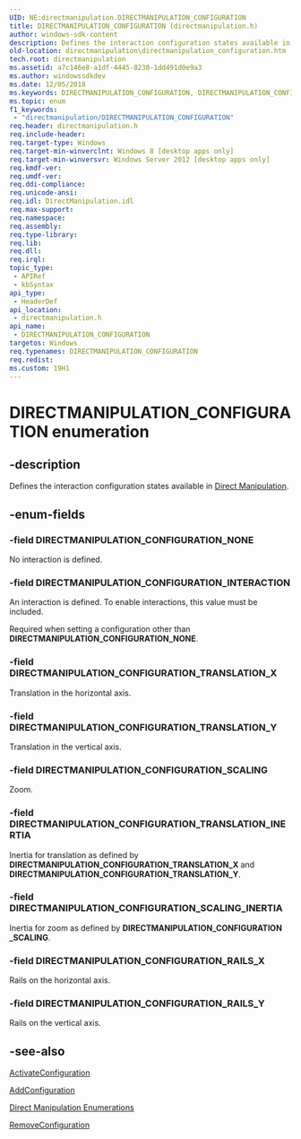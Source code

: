```yaml
---
UID: NE:directmanipulation.DIRECTMANIPULATION_CONFIGURATION
title: DIRECTMANIPULATION_CONFIGURATION (directmanipulation.h)
author: windows-sdk-content
description: Defines the interaction configuration states available in Direct Manipulation.
old-location: directmanipulation\directmanipulation_configuration.htm
tech.root: directmanipulation
ms.assetid: a7c146e8-a1df-4445-8230-1dd491d0e9a3
ms.author: windowssdkdev
ms.date: 12/05/2018
ms.keywords: DIRECTMANIPULATION_CONFIGURATION, DIRECTMANIPULATION_CONFIGURATION enumeration [Direct Manipulation], DIRECTMANIPULATION_CONFIGURATION_INTERACTION, DIRECTMANIPULATION_CONFIGURATION_NONE, DIRECTMANIPULATION_CONFIGURATION_RAILS_X, DIRECTMANIPULATION_CONFIGURATION_RAILS_Y, DIRECTMANIPULATION_CONFIGURATION_SCALING, DIRECTMANIPULATION_CONFIGURATION_SCALING_INERTIA, DIRECTMANIPULATION_CONFIGURATION_TRANSLATION_INERTIA, DIRECTMANIPULATION_CONFIGURATION_TRANSLATION_X, DIRECTMANIPULATION_CONFIGURATION_TRANSLATION_Y, directmanipulation.directmanipulation_configuration, directmanipulation/DIRECTMANIPULATION_CONFIGURATION, directmanipulation/DIRECTMANIPULATION_CONFIGURATION_INTERACTION, directmanipulation/DIRECTMANIPULATION_CONFIGURATION_NONE, directmanipulation/DIRECTMANIPULATION_CONFIGURATION_RAILS_X, directmanipulation/DIRECTMANIPULATION_CONFIGURATION_RAILS_Y, directmanipulation/DIRECTMANIPULATION_CONFIGURATION_SCALING, directmanipulation/DIRECTMANIPULATION_CONFIGURATION_SCALING_INERTIA, directmanipulation/DIRECTMANIPULATION_CONFIGURATION_TRANSLATION_INERTIA, directmanipulation/DIRECTMANIPULATION_CONFIGURATION_TRANSLATION_X, directmanipulation/DIRECTMANIPULATION_CONFIGURATION_TRANSLATION_Y
ms.topic: enum
f1_keywords: 
 - "directmanipulation/DIRECTMANIPULATION_CONFIGURATION"
req.header: directmanipulation.h
req.include-header: 
req.target-type: Windows
req.target-min-winverclnt: Windows 8 [desktop apps only]
req.target-min-winversvr: Windows Server 2012 [desktop apps only]
req.kmdf-ver: 
req.umdf-ver: 
req.ddi-compliance: 
req.unicode-ansi: 
req.idl: DirectManipulation.idl
req.max-support: 
req.namespace: 
req.assembly: 
req.type-library: 
req.lib: 
req.dll: 
req.irql: 
topic_type:
 - APIRef
 - kbSyntax
api_type:
 - HeaderDef
api_location:
 - directmanipulation.h
api_name:
 - DIRECTMANIPULATION_CONFIGURATION
targetos: Windows
req.typenames: DIRECTMANIPULATION_CONFIGURATION
req.redist: 
ms.custom: 19H1
---
```


# DIRECTMANIPULATION_CONFIGURATION enumeration


## -description


Defines the interaction configuration states available in <a href="https://docs.microsoft.com/previous-versions/windows/desktop/directmanipulation/direct-manipulation-portal">Direct Manipulation</a>.


## -enum-fields




### -field DIRECTMANIPULATION_CONFIGURATION_NONE

No interaction is defined.


### -field DIRECTMANIPULATION_CONFIGURATION_INTERACTION

An interaction is defined. To enable interactions, this value must be included.

Required when setting a configuration other than <b>DIRECTMANIPULATION_CONFIGURATION_NONE</b>.


### -field DIRECTMANIPULATION_CONFIGURATION_TRANSLATION_X

Translation in the horizontal axis.


### -field DIRECTMANIPULATION_CONFIGURATION_TRANSLATION_Y

Translation in the vertical axis.


### -field DIRECTMANIPULATION_CONFIGURATION_SCALING

Zoom.


### -field DIRECTMANIPULATION_CONFIGURATION_TRANSLATION_INERTIA

Inertia for translation as defined by <b>DIRECTMANIPULATION_CONFIGURATION_TRANSLATION_X</b> and <b>DIRECTMANIPULATION_CONFIGURATION_TRANSLATION_Y</b>.


### -field DIRECTMANIPULATION_CONFIGURATION_SCALING_INERTIA

Inertia for zoom as defined by <b>DIRECTMANIPULATION_CONFIGURATION _SCALING</b>.


### -field DIRECTMANIPULATION_CONFIGURATION_RAILS_X

Rails on the horizontal axis.


### -field DIRECTMANIPULATION_CONFIGURATION_RAILS_Y

Rails on the vertical axis.


## -see-also




<a href="https://docs.microsoft.com/previous-versions/windows/desktop/api/directmanipulation/nf-directmanipulation-idirectmanipulationviewport-activateconfiguration">ActivateConfiguration</a>



<a href="https://docs.microsoft.com/previous-versions/windows/desktop/api/directmanipulation/nf-directmanipulation-idirectmanipulationviewport-addconfiguration">AddConfiguration</a>



<a href="https://docs.microsoft.com/previous-versions/windows/desktop/directmanipulation/direct-manipulation-enumerations">Direct Manipulation Enumerations</a>



<a href="https://docs.microsoft.com/previous-versions/windows/desktop/api/directmanipulation/nf-directmanipulation-idirectmanipulationviewport-removeconfiguration">RemoveConfiguration</a>
 

 

